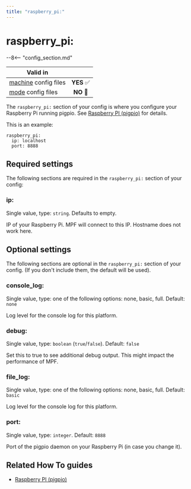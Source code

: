 ```yaml
---
title: "raspberry_pi:"
---
```


# raspberry_pi:


--8<-- "config_section.md"

| Valid in | |
|-----|:----:|
|[machine](instructions/machine_config.md) config files |**YES** :white_check_mark:|
|[mode](instructions/mode_config.md) config files|**NO** :no_entry_sign:|

The `raspberry_pi:` section of your config is where you configure your
Raspberry Pi running pigpio. See [Raspberry PI (pigpio)](../hardware/rpi.md) for details.

This is an example:

``` mpf-config
raspberry_pi:
  ip: localhost
  port: 8888
```

## Required settings

The following sections are required in the `raspberry_pi:` section of
your config:

### ip:

Single value, type: `string`. Defaults to empty.

IP of your Raspberry Pi. MPF will connect to this IP. Hostname does not
work here.

## Optional settings

The following sections are optional in the `raspberry_pi:` section of
your config. (If you don't include them, the default will be used).

### console_log:

Single value, type: one of the following options: none, basic, full.
Default: `none`

Log level for the console log for this platform.

### debug:

Single value, type: `boolean` (`true`/`false`). Default: `false`

Set this to true to see additional debug output. This might impact the
performance of MPF.

### file_log:

Single value, type: one of the following options: none, basic, full.
Default: `basic`

Log level for the console log for this platform.

### port:

Single value, type: `integer`. Default: `8888`

Port of the pigpio daemon on your Raspberry Pi (in case you change it).

## Related How To guides

* [Raspberry PI (pigpio)](../hardware/rpi.md)
